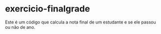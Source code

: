 # exercicio-finalgrade
Este é um código que calcula a nota final de um estudante e se ele passou ou não de ano.
